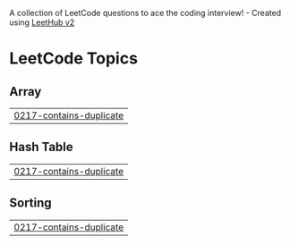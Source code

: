 A collection of LeetCode questions to ace the coding interview! - Created using [LeetHub v2](https://github.com/arunbhardwaj/LeetHub-2.0)
<!---LeetCode Topics Start-->
# LeetCode Topics
## Array
|  |
| ------- |
| [0217-contains-duplicate](https://github.com/eman-ejaz/leetcoding/tree/master/0217-contains-duplicate) |
## Hash Table
|  |
| ------- |
| [0217-contains-duplicate](https://github.com/eman-ejaz/leetcoding/tree/master/0217-contains-duplicate) |
## Sorting
|  |
| ------- |
| [0217-contains-duplicate](https://github.com/eman-ejaz/leetcoding/tree/master/0217-contains-duplicate) |
<!---LeetCode Topics End-->